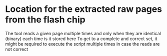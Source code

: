 # Location for the extracted raw pages from the flash chip

The tool reads a given page multiple times and only when they are identical (binary) each time is it stored here
To get to a complete and correct set, it might be required to execute the script multiple times in case the reads are not correct
